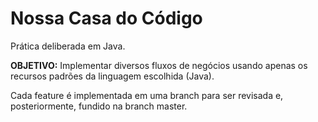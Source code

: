# Nossa Casa do Código
Prática deliberada em Java.  

**OBJETIVO:**  Implementar diversos fluxos de negócios usando apenas os recursos padrões da linguagem escolhida (Java).

Cada feature é implementada em uma branch para ser revisada e, posteriormente, fundido na branch master.

